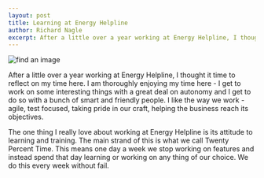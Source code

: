 ```yaml
---
layout: post
title: Learning at Energy Helpline
author: Richard Nagle
excerpt: After a little over a year working at Energy Helpline, I thought it time to reflect on my time here.
---
```


![find an image](/images/missing.jpg "find an image")

After a little over a year working at Energy Helpline, I thought it time to reflect on my time here. I am thoroughly
enjoying my time here - I get to work on some interesting things with a great deal on autonomy and I get to do so with a bunch of smart and friendly people.  I like the way we work - agile, test focused, taking pride in our craft, helping the business reach its objectives.

The one thing I really love about working at Energy Helpline is its attitude to learning and training. The main strand of this is what we call Twenty Percent Time. This means one day a week we stop working on features and instead spend that day learning or working on any thing of our choice. We do this every week without fail.